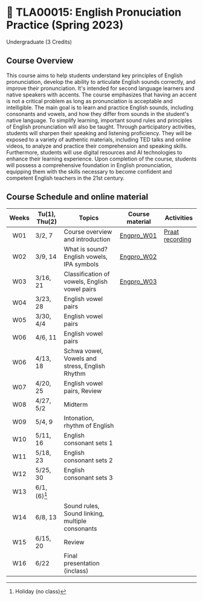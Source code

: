 # 🌱 TLA00015: English Pronuciation Practice (Spring 2023)
Undergraduate (3 Credits)

## Course Overview

This course aims to help students understand key principles of English pronunciation, develop the ability to articulate English sounds correctly, and improve their pronunciation. It's intended for second language learners and native speakers with accents. The course emphasizes that having an accent is not a critical problem as long as pronunciation is acceptable and intelligible. The main goal is to learn and practice English sounds, including consonants and vowels, and how they differ from sounds in the student's native language. To simplify learning, important sound rules and principles of English pronunciation will also be taught. Through participatory activities, students will sharpen their speaking and listening proficiency. They will be exposed to a variety of authentic materials, including TED talks and online videos, to analyze and practice their comprehension and speaking skills. Furthermore, students will use digital resources and AI technologies to enhance their learning experience. Upon completion of the course, students will possess a comprehensive foundation in English pronunciation, equipping them with the skills necessary to become confident and competent English teachers in the 21st century.


## Course Schedule and online material

|Weeks|Tu(1), Thu(2)|Topics|Course material|Activities|
|:--:|--|--|--|--|
|W01|3/2, 7|Course overview and introduction|[Engpro_W01](https://github.com/MK316/Spring2023/blob/main/Engpro/Engpro_W01.ipynb)|[Praat recording](https://github.com/MK316/Spring2023/blob/main/data/praat_recording.pdf)|
|W02|3/9, 14|What is sound? English vowels, IPA symbols|[Engpro_W02](https://github.com/MK316/Spring2023/blob/main/Engpro/Engpro_W02.ipynb)||
|W03|3/16, 21|Classification of vowels, English vowel pairs|[Engpro_W03](https://github.com/MK316/Spring2023/blob/main/Engpro/Engpro_W03.ipynb)||
|W04|3/23, 28|English vowel pairs|||
|W05|3/30, 4/4|English vowel pairs|||
|W06|4/6, 11|English vowel pairs|||
|W06|4/13, 18|Schwa vowel, Vowels and stress, English Rhythm|||
|W07|4/20, 25|English vowel pairs, Review|||
|W08|4/27, 5/2|Midterm|||
|W09|5/4, 9| Intonation, rhythm of English|||
|W10|5/11, 16|English consonant sets 1|||
|W11|5/18, 23|English consonant sets 2|||
|W12|5/25, 30|English consonant sets 3|||
|W13|6/1, (6)[^1]||||
|W14|6/8, 13|Sound rules, Sound linking, multiple consonants|||
|W15|6/15, 20|Review|||
|W16|6/22|Final presentation (inclass)|||

[^1]: Holiday (no class)
